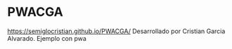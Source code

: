 # PWACGA
https://semiglocristian.github.io/PWACGA/
Desarrollado por Cristian Garcia Alvarado.
 Ejemplo con pwa 
